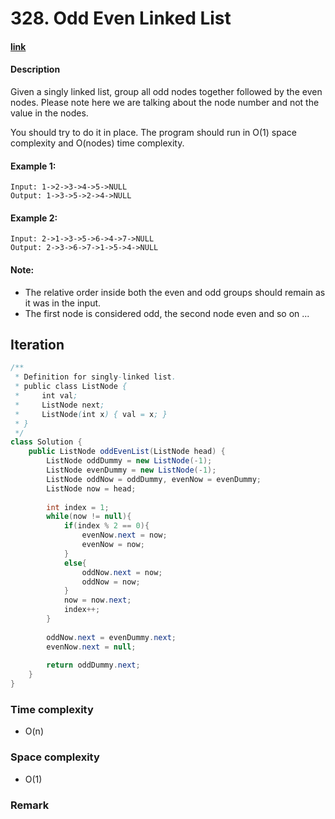 # 328. Odd Even Linked List

#### [link](https://leetcode.com/problems/odd-even-linked-list/)

#### Description
Given a singly linked list, group all odd nodes together followed by the even nodes. Please note here we are talking about the node number and not the value in the nodes.

You should try to do it in place. The program should run in O(1) space complexity and O(nodes) time complexity.

#### Example 1:
```
Input: 1->2->3->4->5->NULL
Output: 1->3->5->2->4->NULL
```
#### Example 2:
```
Input: 2->1->3->5->6->4->7->NULL
Output: 2->3->6->7->1->5->4->NULL
```

#### Note:
* The relative order inside both the even and odd groups should remain as it was in the input.
* The first node is considered odd, the second node even and so on ...

## Iteration
```java
/**
 * Definition for singly-linked list.
 * public class ListNode {
 *     int val;
 *     ListNode next;
 *     ListNode(int x) { val = x; }
 * }
 */
class Solution {
    public ListNode oddEvenList(ListNode head) {
        ListNode oddDummy = new ListNode(-1);
        ListNode evenDummy = new ListNode(-1);
        ListNode oddNow = oddDummy, evenNow = evenDummy;
        ListNode now = head;
        
        int index = 1;
        while(now != null){
            if(index % 2 == 0){
                evenNow.next = now;
                evenNow = now;
            }
            else{
                oddNow.next = now;
                oddNow = now;
            }
            now = now.next;
            index++;
        }
        
        oddNow.next = evenDummy.next;
        evenNow.next = null;
        
        return oddDummy.next;
    }
}
```
### Time complexity
* O(n)
### Space complexity
* O(1)
### Remark